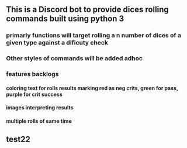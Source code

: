 ## This is a Discord bot to provide dices rolling commands built using python 3

### primarly functions will target rolling a n number of dices of a given type against a dificuty check

### Other styles of commands will be added adhoc

### features backlogs

#### coloring text for rolls results marking red as neg crits, green for pass, purple for crit success

#### images interpreting results

#### multiple rolls of same time

## test22
